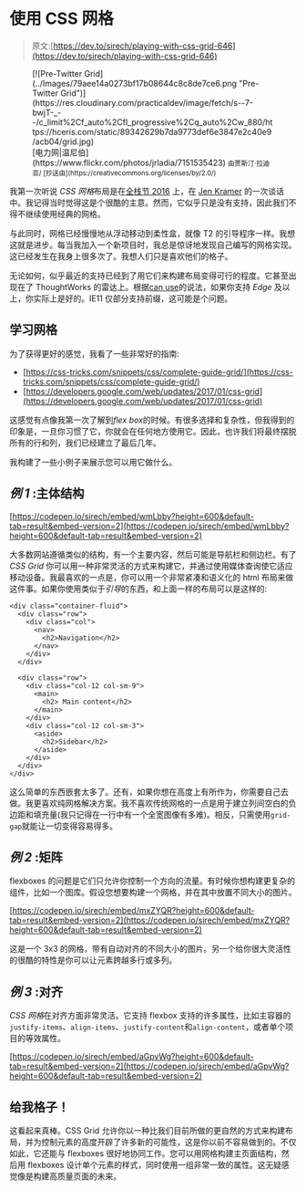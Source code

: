 # 使用 CSS 网格

> 原文:[https://dev.to/sirech/playing-with-css-grid-646](https://dev.to/sirech/playing-with-css-grid-646)

<figure>[![Pre-Twitter Grid](../Images/79aee14a0273bf17b08644c8c8de7ce6.png "Pre-Twitter Grid")](https://res.cloudinary.com/practicaldev/image/fetch/s--7-bwjT-_--/c_limit%2Cf_auto%2Cfl_progressive%2Cq_auto%2Cw_880/https://hceris.com/static/89342629b7da9773def6e3847e2c40e9/acb04/grid.jpg) 

<figcaption>
[电力网|温尼伯](https://www.flickr.com/photos/jrladia/7151535423)
 <small>由贾斯汀·拉迪亚/ [抄送由](https://creativecommons.org/licenses/by/2.0/)</small> 
</figcaption>

</figure>

我第一次听说 *CSS 网格*布局是在[全栈节 2016](https://2016.fullstackfest.com/) 上，在 [Jen Kramer](http://www.jenkramer.org/) 的一次谈话中。我记得当时觉得这是个很酷的主意。然而，它似乎只是没有支持，因此我们不得不继续使用经典的网格。

与此同时，网格已经慢慢地从浮动移动到柔性盒，就像 T2 的引导程序一样。我想这就是进步。每当我加入一个新项目时，我总是惊讶地发现自己编写的网格实现。这已经发生在我身上很多次了。我想人们只是喜欢他们的格子。

无论如何，似乎最近的支持已经到了用它们来构建布局变得可行的程度。它甚至出现在了 ThoughtWorks 的雷达上。根据[can use](https://caniuse.com/#feat=css-grid)的说法，如果你支持 *Edge* 及以上，你实际上是好的。IE11 仅部分支持前缀，这可能是个问题。

## 学习网格

为了获得更好的感觉，我看了一些非常好的指南:

*   [https://css-tricks.com/snippets/css/complete-guide-grid/](https://css-tricks.com/snippets/css/complete-guide-grid/)
*   [https://developers.google.com/web/updates/2017/01/css-grid](https://developers.google.com/web/updates/2017/01/css-grid)

这感觉有点像我第一次了解到*flex box*的时候。有很多选择和复杂性，但我得到的印象是，一旦你习惯了它，你就会在任何地方使用它。因此，也许我们将最终摆脱所有的行和列，我们已经建立了最后几年。

我构建了一些小例子来展示您可以用它做什么。

## *例 1* :主体结构

[https://codepen.io/sirech/embed/wmLbby?height=600&default-tab=result&embed-version=2](https://codepen.io/sirech/embed/wmLbby?height=600&default-tab=result&embed-version=2)

大多数网站遵循类似的结构，有一个主要内容，然后可能是导航栏和侧边栏。有了 *CSS Grid* 你可以用一种非常灵活的方式来构建它，并通过使用媒体查询使它适应移动设备。我最喜欢的一点是，你可以用一个非常紧凑和语义化的 html 布局来做这件事。如果你使用类似于*引导*的东西，和上面一样的布局可以是这样的:

```
<div class="container-fluid">
  <div class="row">
    <div class="col">
      <nav>
        <h2>Navigation</h2>
      </nav>
    </div>
  </div>

  <div class="row">
    <div class="col-12 col-sm-9">
      <main>
        <h2> Main content</h2>
      </main>
    </div>
    <div class="col-12 col-sm-3">
      <aside>
        <h2>Sidebar</h2>
      </aside>
    </div>
  </div>
</div> 
```

这么简单的东西嵌套太多了。还有，如果你想在高度上有所作为，你需要自己去做。我更喜欢纯网格解决方案。我不喜欢传统网格的一点是用于建立列间空白的负边距和填充量(我只记得在一行中有一个全宽图像有多难)。相反，只需使用`grid-gap`就能让一切变得容易得多。

## *例 2* :矩阵

flexboxes 的问题是它们只允许你控制一个方向的流量。有时候你想构建更复杂的组件，比如一个图库。假设您想要构建一个网格，并在其中放置不同大小的图片。

[https://codepen.io/sirech/embed/mxZYQR?height=600&default-tab=result&embed-version=2](https://codepen.io/sirech/embed/mxZYQR?height=600&default-tab=result&embed-version=2)

这是一个 3x3 的网格，带有自动对齐的不同大小的图片。另一个给你很大灵活性的很酷的特性是你可以让元素跨越多行或多列。

## *例 3* :对齐

*CSS 网格*在对齐方面非常灵活。它支持 flexbox 支持的许多属性，比如主容器的`justify-items`、`align-items`、`justify-content`和`align-content`，或者单个项目的等效属性。

[https://codepen.io/sirech/embed/aGpvWg?height=600&default-tab=result&embed-version=2](https://codepen.io/sirech/embed/aGpvWg?height=600&default-tab=result&embed-version=2)

## 给我格子！

这看起来真棒。CSS Grid 允许你以一种比我们目前所做的更自然的方式来构建布局，并为控制元素的高度开辟了许多新的可能性，这是你以前不容易做到的。不仅如此，它还能与 flexboxes 很好地协同工作。您可以用网格构建主页面结构，然后用 flexboxes 设计单个元素的样式，同时使用一组非常一致的属性。这无疑感觉像是构建高质量页面的未来。